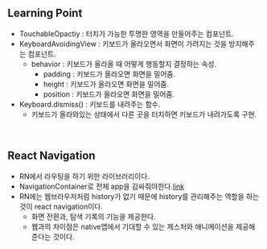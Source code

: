 ## Learning Point

- TouchableOpactiy : 터치가 가능한 투명한 영역을 만들어주는 컴포넌트.
- KeyboardAvoidingView : 키보드가 올라오면서 화면이 가려지는 것을 방지해주는 컴포넌트.
  - behavior : 키보드가 올라올 때 어떻게 행동할지 결정하는 속성.
    - padding : 키보드가 올라오면 화면을 밀어줌.
    - height : 키보드가 올라오면 화면을 밀어줌.
    - position : 키보드가 올라오면 화면을 밀어줌.
- Keyboard.dismiss() : 키보드를 내려주는 함수.
  - 키보드가 올라와있는 상태에서 다른 곳을 터치하면 키보드가 내려가도록 구현.

<br>

## React Navigation

- RN에서 라우팅을 하기 위한 라이브러리이다.
- NavigationContainer로 전체 app을 감싸줘야한다.[link](https://reactnavigation.org/docs/getting-started/#wrapping-your-app-in-navigationcontainer)
- RN에는 웹브라우저처럼 history가 없기 때문에 history를 관리해주는 역할을 하는 것이 react navigation이다.
  - 화면 전환과, 탐색 기록의 기능을 제공한다.
  - 웹과의 차이점은 native앱에서 기대할 수 있는 제스처와 애니메이션을 제공해준다는 것이다.
